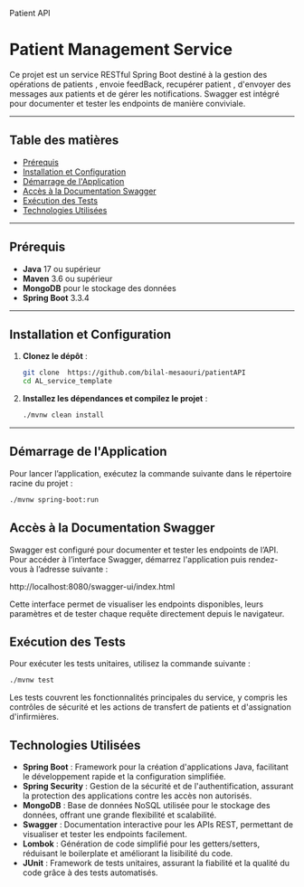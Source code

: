 Patient API
# Patient Management Service

Ce projet est un service RESTful Spring Boot destiné à la gestion des opérations de patients , envoie feedBack, recupérer patient , d'envoyer des messages aux patients et de gérer les notifications. Swagger est intégré pour documenter et tester les endpoints de manière conviviale.

---

## Table des matières

- [Prérequis](#prérequis)
- [Installation et Configuration](#installation-et-configuration)
- [Démarrage de l'Application](#démarrage-de-lapplication)
- [Accès à la Documentation Swagger](#accès-à-la-documentation-swagger)
- [Exécution des Tests](#exécution-des-tests)
- [Technologies Utilisées](#technologies-utilisées)


---

## Prérequis

- **Java** 17 ou supérieur
- **Maven** 3.6 ou supérieur
- **MongoDB** pour le stockage des données
- **Spring Boot** 3.3.4

---

## Installation et Configuration

1. **Clonez le dépôt** :

    ```bash
    git clone  https://github.com/bilal-mesaouri/patientAPI
    cd AL_service_template
    ```

2. **Installez les dépendances et compilez le projet** :

    ```bash
    ./mvnw clean install
    ```

---

## Démarrage de l'Application

Pour lancer l’application, exécutez la commande suivante dans le répertoire racine du projet :

```bash
./mvnw spring-boot:run
  ```

## Accès à la Documentation Swagger
Swagger est configuré pour documenter et tester les endpoints de l’API. Pour accéder à l’interface Swagger, démarrez l'application puis rendez-vous à l’adresse suivante :

http://localhost:8080/swagger-ui/index.html

Cette interface permet de visualiser les endpoints disponibles, leurs paramètres et de tester chaque requête directement depuis le navigateur.

## Exécution des Tests

Pour exécuter les tests unitaires, utilisez la commande suivante :

```bash
./mvnw test
 ``` 
Les tests couvrent les fonctionnalités principales du service, y compris les contrôles de sécurité et les actions de transfert de patients et d'assignation d'infirmières.
## Technologies Utilisées

- **Spring Boot** : Framework pour la création d'applications Java, facilitant le développement rapide et la configuration simplifiée.
- **Spring Security** : Gestion de la sécurité et de l'authentification, assurant la protection des applications contre les accès non autorisés.
- **MongoDB** : Base de données NoSQL utilisée pour le stockage des données, offrant une grande flexibilité et scalabilité.
- **Swagger** : Documentation interactive pour les APIs REST, permettant de visualiser et tester les endpoints facilement.
- **Lombok** : Génération de code simplifié pour les getters/setters, réduisant le boilerplate et améliorant la lisibilité du code.
- **JUnit** : Framework de tests unitaires, assurant la fiabilité et la qualité du code grâce à des tests automatisés.


